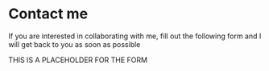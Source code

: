 # Contact me

If you are interested in collaborating with me, fill out the following form and I will get back to you as soon as possible

THIS IS A PLACEHOLDER FOR THE FORM
